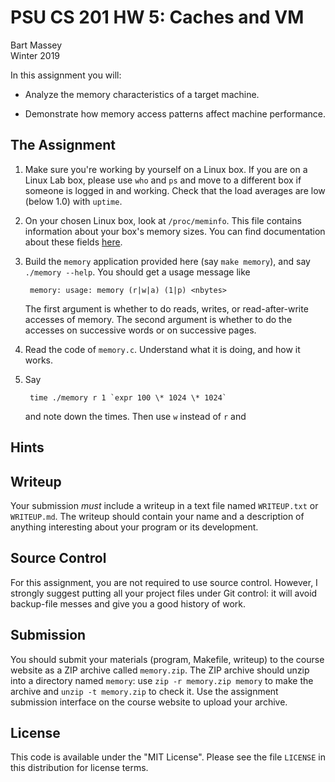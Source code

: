 # PSU CS 201 HW 5: Caches and VM
Bart Massey  
Winter 2019

In this assignment you will:

* Analyze the memory characteristics of a target machine.

* Demonstrate how memory access patterns affect machine
  performance.


## The Assignment

1. Make sure you're working by yourself on a Linux box. If
   you are on a Linux Lab box, please use `who` and `ps` and
   move to a different box if someone is logged in and
   working. Check that the load averages are low (below 1.0)
   with `uptime`.

2. On your chosen Linux box, look at `/proc/meminfo`. This
   file contains information about your box's memory sizes.
   You can find documentation about these fields
   [here](https://www.kernel.org/doc/Documentation/filesystems/proc.txt).


3. Build the `memory` application provided here (say `make
   memory`), and say `./memory --help`. You should get a
   usage message like

        memory: usage: memory (r|w|a) (1|p) <nbytes>

   The first argument is whether to do reads, writes, or
   read-after-write accesses of memory. The second argument is
   whether to do the accesses on successive words or on
   successive pages.


4. Read the code of `memory.c`. Understand what it is doing,
   and how it works.

5. Say

        time ./memory r 1 `expr 100 \* 1024 \* 1024`

   and note down the times. Then use `w` instead of `r` and
      

## Hints

## Writeup

Your submission *must* include a writeup in a text file
named `WRITEUP.txt` or `WRITEUP.md`. The writeup should
contain your name and a description of anything interesting
about your program or its development.

## Source Control

For this assignment, you are not required to use source
control. However, I strongly suggest putting all your
project files under Git control: it will avoid
backup-file messes and give you a good history of work.

## Submission

You should submit your materials (program, Makefile,
writeup) to the course website as a ZIP archive called
`memory.zip`. The ZIP archive should unzip into a directory
named `memory`: use `zip -r memory.zip memory` to make the
archive and `unzip -t memory.zip` to check it. Use the
assignment submission interface on the course website to
upload your archive.

## License

This code is available under the "MIT License". Please see
the file `LICENSE` in this distribution for license terms.
